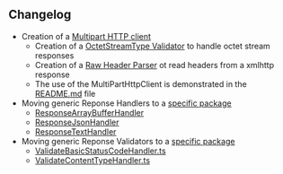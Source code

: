 Changelog
-------------
- Creation of a [Multipart HTTP client](src/lib/multipart/MultipartHttpClient.ts)
  - Creation of a [OctetStreamType Validator](src/lib/client/FileFetchClient.ts) to handle octet stream responses 
  - Creation of a [Raw Header Parser](src/lib/multipart/RawHeaderParser.ts) ot read headers from a xmlhttp response
  - The use of the MultiPartHttpClient is demonstrated in the [README.md](README.md#upload-file) file
- Moving generic Reponse Handlers to a [specific package](src/lib/handler) 
  - [ResponseArrayBufferHandler](src/lib/handler/ResponseArrayBufferHandler.ts)
  - [ResponseJsonHandler](src/lib/handler/ResponseJsonHandler.ts)
  - [ResponseTextHandler](src/lib/handler/ResponseTextHandler.ts)
- Moving generic Reponse Validators to a [specific package](src/lib/handler)
  - [ValidateBasicStatusCodeHandler.ts](src/lib/handler/ValidateBasicStatusCodeHandler.ts)
  - [ValidateContentTypeHandler.ts](src/lib/handler/ValidateContentTypeHandler.ts)

